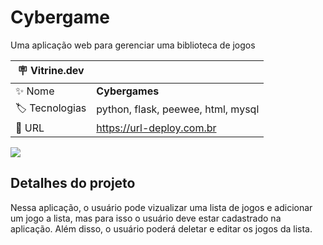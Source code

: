 # Cybergame

Uma aplicação web para gerenciar uma biblioteca de jogos

| :placard: Vitrine.dev |     |
| -------------  | --- |
| :sparkles: Nome        | **Cybergames**
| :label: Tecnologias | python, flask, peewee, html, mysql
| :rocket: URL         | https://url-deploy.com.br

<!-- Inserir imagem com a #vitrinedev ao final do link -->
![](https://camo.githubusercontent.com/#vitrinedev)

## Detalhes do projeto

Nessa aplicação, o usuário pode vizualizar uma lista de jogos e adicionar um jogo a lista, mas para isso o usuário deve estar cadastrado na aplicação. Além disso, o usuário poderá deletar e editar os jogos da lista.
